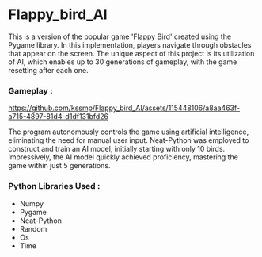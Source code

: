 # Flappy_bird_AI

This is a version of the popular game 'Flappy Bird' created using the Pygame library. In this implementation, players navigate through obstacles that appear on the screen. The unique aspect of this project is its utilization of AI, which enables up to 30 generations of gameplay, with the game resetting after each one.
### Gameplay :



https://github.com/kssmp/Flappy_bird_AI/assets/115448106/a8aa463f-a715-4897-81d4-d1df131bfd26




 The program autonomously controls the game using artificial intelligence, eliminating the need for manual user input. Neat-Python was employed to construct and train an AI model, initially starting with only 10 birds. Impressively, the AI model quickly achieved proficiency, mastering the game within just 5 generations.

### Python Libraries Used :
* Numpy
* Pygame
* Neat-Python
* Random
* Os
* Time
